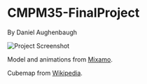 # CMPM35-FinalProject

By Daniel Aughenbaugh

![Project Screenshot](https://imgur.com/zZt86Qb)


Model and animations from [Mixamo](https://www.mixamo.com/#/).

Cubemap from [Wikipedia](https://en.wikipedia.org/wiki/Cube_mapping#/media/File:Panorama_cube_map.png).
